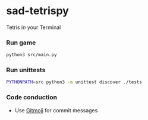# sad-tetrispy

Tetris in your Terminal

### Run game

```sh
python3 src/main.py
```

### Run unittests

```sh
PYTHONPATH=src python3 -m unittest discover ./tests
```

### Code conduction

* Use [Gitmoji](https://gitmoji.dev/) for commit messages
